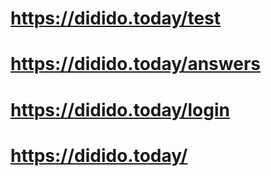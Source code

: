 # https://didido.today/test
# https://didido.today/answers
# https://didido.today/login
# https://didido.today/

